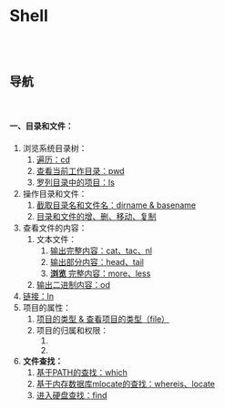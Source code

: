 # Shell

<br><br>

## 导航

<br>

#### 一、目录和文件：

1. 浏览系统目录树：
   1. [遍历：cd](目录和文件/浏览系统目录树/遍历：cd.md#遍历cd)
   2. [查看当前工作目录：pwd](目录和文件/浏览系统目录树/查看当前工作目录：pwd.md#查看当前工作目录pwd)
   3. [罗列目录中的项目：ls](目录和文件/浏览系统目录树/罗列目录中的项目：ls.md#罗列目录中的项目ls)
2. 操作目录和文件：
   1. [截取目录名和文件名：dirname & basename](目录和文件/操作目录和文件/截取目录名和文件名：dirname%20%26%20basename.md#截取目录名和文件名dirname--basename)
   2. [目录和文件的增、删、移动、复制](目录和文件/操作目录和文件/目录和文件的增、删、移动、复制.md#目录和文件的增删移动复制)
3. 查看文件的内容：
   1. 文本文件：
      1. [输出完整内容：cat、tac、nl](目录和文件/查看文件的内容/文本文件/输出完整内容：cat、tac、nl.md#输出完整内容cattacnl)
      2. [输出部分内容：head、tail](目录和文件/查看文件的内容/文本文件/输出部分内容：head、tail.md#输出部分内容headtail)
      3. [**浏览** 完整内容：more、less](目录和文件/查看文件的内容/文本文件/浏览完整内容：more、less.md#浏览完整内容moreless)
   2. [输出二进制内容：od](目录和文件/查看文件的内容/输出二进制内容：od.md#输出二进制内容od)
4. [链接：ln](目录和文件/链接：ln.md#链接ln)
5. 项目的属性：
   1. [项目的类型 & 查看项目的类型（file）](目录和文件/项目的属性/项目的类型%20%26%20查看项目的类型（file）.md#项目的类型--查看项目的类型file)
   2. 项目的归属和权限：
      1. []()
      2. []()
6. **文件查找：**
   1. [基于PATH的查找：which]()
   2. [基于内存数据库mlocate的查找：whereis、locate]()
   3. [进入硬盘查找：find]()
